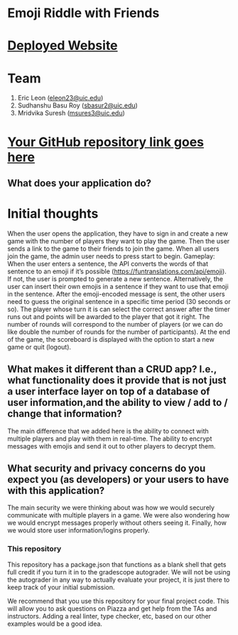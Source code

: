 # Emoji Riddle with Friends

# [Deployed Website](https://brilliant-creponne-cdcbb0.netlify.app/)

# Team

1. Eric Leon (eleon23@uic.edu)
2. Sudhanshu Basu Roy (sbasur2@uic.edu)
3. Mridvika Suresh (msures3@uic.edu)

# [Your GitHub repository link goes here](https://github.com/eleon23/final-project-emoji-riddle)

## What does your application do?

# Initial thoughts

When the user opens the application, they have to sign in and create a new game with the number of players they want to play the game. Then the user sends a link to the game to their friends to join the game. When all users join the game, the admin user needs to press start to begin.
Gameplay: When the user enters a sentence, the API converts the words of that sentence to an emoji if it’s possible (https://funtranslations.com/api/emoji). If not, the user is prompted to generate a new sentence. Alternatively, the user can insert their own emojis in a sentence if they want to use that emoji in the sentence. After the emoji-encoded message is sent, the other users need to guess the original sentence in a specific time period (30 seconds or so). The player whose turn it is can select the correct answer after the timer runs out and points will be awarded to the player that got it right. The number of rounds will correspond to the number of players (or we can do like double the number of rounds for the number of participants).
At the end of the game, the scoreboard is displayed with the option to start a new game or quit (logout).

## What makes it different than a CRUD app? I.e., what functionality does it provide that is not just a user interface layer on top of a database of user information,and the ability to view / add to / change that information?

The main difference that we added here is the ability to connect with multiple players and play with them in real-time. The ability to encrypt messages with emojis and send it out to other players to decrypt them.

## What security and privacy concerns do you expect you (as developers) or your users to have with this application?

The main security we were thinking about was how we would securely communicate with multiple players in a game. We were also wondering how we would encrypt messages properly without others seeing it. Finally, how we would store user information/logins properly.

### This repository

This repository has a package.json that functions as a blank shell that gets full credit if you turn it in to the gradescope autograder. We will not be using the autograder in any way to actually evaluate your project, it is just there to keep track of your initial submission.

We recommend that you use this repository for your final project code. This will allow you to ask questions on Piazza and get help from the TAs and instructors. Adding a real linter, type checker, etc, based on our other examples would be a good idea.
